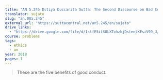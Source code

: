 ```yaml
---
title: "AN 5.245 Dutiya Duccarita Sutta: The Second Discourse on Bad Conduct"
translator: sujato
slug: "an.005.245"
external_url: "https://suttacentral.net/an5.245/en/sujato"
drive_links:
  - "https://drive.google.com/file/d/1stfE5itS8LXTohzkjDsteelXEsiV99_J/view?usp=drivesdk"
course: problems
tags:
  - ethics
  - an
year: 2018
pages: 1
---
```


> These are the five benefits of good conduct.

<!---->
